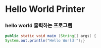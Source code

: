 # Hello World Printer

### hello world 출력하는 프로그램

```java
public static void main (String[] args) {
System.out.println("Hello World!");}
```
